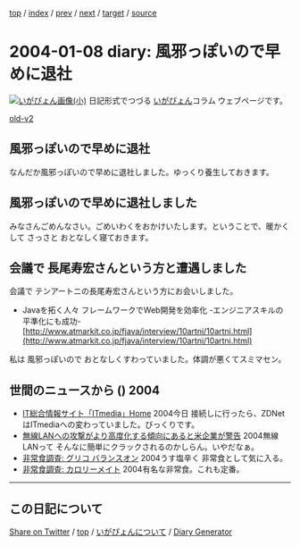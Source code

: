 [top](../index.html) 
 / [index](index.html) 
 / [prev](ig040107.html) 
 / [next](ig040114.html) 
 / [target](https://igapyon.github.io/diary/2004/ig040108.html) 
 / [source](https://github.com/igapyon/diary/blob/gh-pages/2004/ig040108.src.md) 

2004-01-08 diary: 風邪っぽいので早めに退社
=====================================================================================================
[![いがぴょん画像(小)](https://igapyon.github.io/diary/images/iga200306s.jpg "いがぴょん")](https://igapyon.github.io/diary/memo/memoigapyon.html) 日記形式でつづる [いがぴょん](https://igapyon.github.io/diary/memo/memoigapyon.html)コラム ウェブページです。

[old-v2](ig040108-orig.html)

## 風邪っぽいので早めに退社

なんだか風邪っぽいので早めに退社しました。ゆっくり養生しておきます。


## 風邪っぽいので早めに退社しました

みなさんごめんなさい。ごめいわくをおかけいたします。ということで、暖かくして さっさと おとなしく寝ておきます。

## 会議で 長尾寿宏さんという方と遭遇しました

会議で テンアートニの長尾寿宏さんという方にお会いしました。

* Javaを拓く人々 フレームワークでWeb開発を効率化 -エンジニアスキルの平準化にも成功-
  [http://www.atmarkit.co.jp/fjava/interview/10artni/10artni.html](http://www.atmarkit.co.jp/fjava/interview/10artni/10artni.html)

私は 風邪っぽいので おとなしくすわっていました。体調が悪くてスミマセン。

## 世間のニュースから () 2004

* [IT総合情報サイト「ITmedia」Home](http://www.itmedia.co.jp/news/bursts/index.html)  2004今日 接続しに行ったら、ZDNetはITmediaへの変わっていました。びっくりです。
* [無線LANへの攻撃がより高度化する傾向にあると米企業が警告](http://internet.watch.impress.co.jp/cda/news/2003/12/19/1570.html)  2004無線LANって そんなに簡単にクラックされるのかしらん。いやだなぁ。
* [非常食調査: グリコ バランスオン](http://www.ezaki-glico.com/balance/balanceon/)  2004うす塩辛く 非常食として気に入る。
* [非常食調査: カロリーメイト](http://www.caloriemate.com/)  2004有名な非常食。これも定番。


----------------------------------------------------------------------------------------------------

## この日記について

[Share on Twitter](https://twitter.com/intent/tweet?hashtags=igapyon%2Cdiary%2C%E3%81%84%E3%81%8C%E3%81%B4%E3%82%87%E3%82%93&text=%E9%A2%A8%E9%82%AA%E3%81%A3%E3%81%BD%E3%81%84%E3%81%AE%E3%81%A7%E6%97%A9%E3%82%81%E3%81%AB%E9%80%80%E7%A4%BE&url=https%3A%2F%2Figapyon.github.io%2Fdiary%2F2004%2Fig040108.html) / [top](../index.html) / [いがぴょんについて](https://igapyon.github.io/diary/memo/memoigapyon.html) / [Diary Generator](https://github.com/igapyon/igapyonv3)
